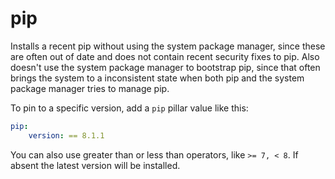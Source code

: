 pip
===

Installs a recent pip without using the system package manager, since these are often out of date and does not contain recent security fixes to pip. Also doesn't use the system package manager to bootstrap pip, since that often brings the system to a inconsistent state when both pip and the system package manager tries to manage pip.

To pin to a specific version, add a `pip` pillar value like this:

```yaml
pip:
    version: == 8.1.1
```

You can also use greater than or less than operators, like `>= 7, < 8`. If absent the latest version will be installed.
